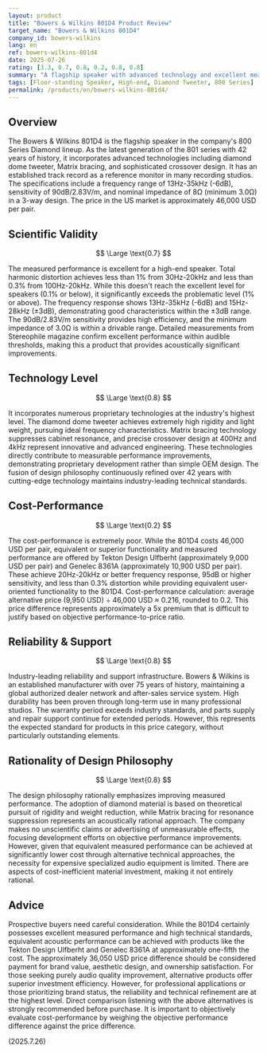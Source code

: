 ```yaml
---
layout: product
title: "Bowers & Wilkins 801D4 Product Review"
target_name: "Bowers & Wilkins 801D4"
company_id: bowers-wilkins
lang: en
ref: bowers-wilkins-801d4
date: 2025-07-26
rating: [3.3, 0.7, 0.8, 0.2, 0.8, 0.8]
summary: "A flagship speaker with advanced technology and excellent measured performance, but extremely poor cost-performance due to the existence of alternatives that achieve equivalent performance at much lower cost"
tags: [Floor-standing Speaker, High-end, Diamond Tweeter, 800 Series]
permalink: /products/en/bowers-wilkins-801d4/
---
```


## Overview

The Bowers & Wilkins 801D4 is the flagship speaker in the company's 800 Series Diamond lineup. As the latest generation of the 801 series with 42 years of history, it incorporates advanced technologies including diamond dome tweeter, Matrix bracing, and sophisticated crossover design. It has an established track record as a reference monitor in many recording studios. The specifications include a frequency range of 13Hz-35kHz (-6dB), sensitivity of 90dB/2.83V/m, and nominal impedance of 8Ω (minimum 3.0Ω) in a 3-way design. The price in the US market is approximately 46,000 USD per pair.

## Scientific Validity

$$ \Large \text{0.7} $$

The measured performance is excellent for a high-end speaker. Total harmonic distortion achieves less than 1% from 30Hz-20kHz and less than 0.3% from 100Hz-20kHz. While this doesn't reach the excellent level for speakers (0.1% or below), it significantly exceeds the problematic level (1% or above). The frequency response shows 13Hz-35kHz (-6dB) and 15Hz-28kHz (±3dB), demonstrating good characteristics within the ±3dB range. The 90dB/2.83V/m sensitivity provides high efficiency, and the minimum impedance of 3.0Ω is within a drivable range. Detailed measurements from Stereophile magazine confirm excellent performance within audible thresholds, making this a product that provides acoustically significant improvements.

## Technology Level

$$ \Large \text{0.8} $$

It incorporates numerous proprietary technologies at the industry's highest level. The diamond dome tweeter achieves extremely high rigidity and light weight, pursuing ideal frequency characteristics. Matrix bracing technology suppresses cabinet resonance, and precise crossover design at 400Hz and 4kHz represent innovative and advanced engineering. These technologies directly contribute to measurable performance improvements, demonstrating proprietary development rather than simple OEM design. The fusion of design philosophy continuously refined over 42 years with cutting-edge technology maintains industry-leading technical standards.

## Cost-Performance

$$ \Large \text{0.2} $$

The cost-performance is extremely poor. While the 801D4 costs 46,000 USD per pair, equivalent or superior functionality and measured performance are offered by Tekton Design Ulfberht (approximately 9,000 USD per pair) and Genelec 8361A (approximately 10,900 USD per pair). These achieve 20Hz-20kHz or better frequency response, 95dB or higher sensitivity, and less than 0.3% distortion while providing equivalent user-oriented functionality to the 801D4. Cost-performance calculation: average alternative price (9,950 USD) ÷ 46,000 USD ≈ 0.216, rounded to 0.2. This price difference represents approximately a 5x premium that is difficult to justify based on objective performance-to-price ratio.

## Reliability & Support

$$ \Large \text{0.8} $$

Industry-leading reliability and support infrastructure. Bowers & Wilkins is an established manufacturer with over 75 years of history, maintaining a global authorized dealer network and after-sales service system. High durability has been proven through long-term use in many professional studios. The warranty period exceeds industry standards, and parts supply and repair support continue for extended periods. However, this represents the expected standard for products in this price category, without particularly outstanding elements.

## Rationality of Design Philosophy

$$ \Large \text{0.8} $$

The design philosophy rationally emphasizes improving measured performance. The adoption of diamond material is based on theoretical pursuit of rigidity and weight reduction, while Matrix bracing for resonance suppression represents an acoustically rational approach. The company makes no unscientific claims or advertising of unmeasurable effects, focusing development efforts on objective performance improvements. However, given that equivalent measured performance can be achieved at significantly lower cost through alternative technical approaches, the necessity for expensive specialized audio equipment is limited. There are aspects of cost-inefficient material investment, making it not entirely rational.

## Advice

Prospective buyers need careful consideration. While the 801D4 certainly possesses excellent measured performance and high technical standards, equivalent acoustic performance can be achieved with products like the Tekton Design Ulfberht and Genelec 8361A at approximately one-fifth the cost. The approximately 36,050 USD price difference should be considered payment for brand value, aesthetic design, and ownership satisfaction. For those seeking purely audio quality improvement, alternative products offer superior investment efficiency. However, for professional applications or those prioritizing brand status, the reliability and technical refinement are at the highest level. Direct comparison listening with the above alternatives is strongly recommended before purchase. It is important to objectively evaluate cost-performance by weighing the objective performance difference against the price difference.

(2025.7.26)
